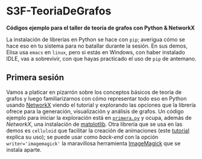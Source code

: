 # S3F-TeoriaDeGrafos

**Códigos ejemplo para el taller de teoría de grafos con Python &amp;
NetworkX**

La instalación de librerías en Python se hace con `pip`; averigua cómo
se hace eso en tu sistema para no batallar durante la sesión. En sus
demos, Elisa usa `emacs` en `linux`, pero si estás en Windows, con
haber instalado IDLE, vas a sobrevivir, con que hayas practicado el
uso de `pip` de antemano.

## Primera sesión

Vamos a platicar en pizarrón sobre los conceptos básicos de teoría de
grafos y luego familiarizarnos con cómo representar todo eso en Python
usando
[NetworkX](https://networkx.org/documentation/stable/tutorial.html)
viendo el tutorial y explorando las opciones que la librería ofrece
para la generación, visualización y análisis de grafos. Un código
ejemplo para iniciar la exploración está en
[`primera.py`](https://github.com/EVMHAD/S3-Teoria-De-Grafos/blob/main/primera.py)
y ocupa, además de _NetworkX_, una instalación de
[matplotlib](https://matplotlib.org/stable/tutorials/index.html).
Otra librería que se usa en las demos es `celluloid` que facilitar la
creación de animaciones (este
[tutorial](https://towardsdatascience.com/animations-with-matplotlib-d96375c5442c)
explica su uso); se puede usar como _back-end_ con la opción
`writer='imagemagick'` la maravillosa herramienta
[ImageMagick](https://imagemagick.org/index.php) que se instala
aparte.

